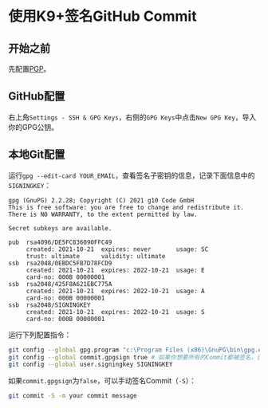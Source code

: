 # 使用K9+签名GitHub Commit

## 开始之前

先配置[PGP](https://github.com/AsterisMono/ftsafe-k9plus-user-guide/blob/main/guides/pgp.md)。

## GitHub配置

右上角`Settings - SSH & GPG Keys`，右侧的`GPG Keys`中点击`New GPG Key`，导入你的GPG公钥。

## 本地Git配置

运行`gpg --edit-card YOUR_EMAIL`，查看签名子密钥的信息，记录下面信息中的`SIGNINGKEY`：

```
gpg (GnuPG) 2.2.28; Copyright (C) 2021 g10 Code GmbH
This is free software: you are free to change and redistribute it.
There is NO WARRANTY, to the extent permitted by law.

Secret subkeys are available.

pub  rsa4096/DE5FC836090FFC49
     created: 2021-10-21  expires: never       usage: SC
     trust: ultimate      validity: ultimate
ssb  rsa2048/0EBDC5FB7D78FCD9
     created: 2021-10-21  expires: 2022-10-21  usage: E
     card-no: 000B 00000001
ssb  rsa2048/425F8A621EBC775A
     created: 2021-10-21  expires: 2022-10-21  usage: A
     card-no: 000B 00000001
ssb  rsa2048/SIGNINGKEY
     created: 2021-10-21  expires: 2022-10-21  usage: S
     card-no: 000B 00000001
```

运行下列配置指令：

```bash
git config --global gpg.program "c:\Program Files (x86)\GnuPG\bin\gpg.exe"
git config --global commit.gpgsign true # 如果你想要所有的Commit都被签名，否则写false
git config --global user.signingkey SIGNINGKEY
```

如果`commit.gpgsign`为`false`，可以手动签名Commit（`-S`）：

```bash
git commit -S -m your commit message
```

